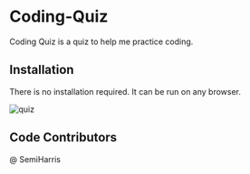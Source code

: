 # Coding-Quiz

Coding Quiz is a quiz to help me practice coding.

## Installation

There is no installation required. It can be run on any browser.






![quiz](https://user-images.githubusercontent.com/92021428/147519013-5f945ce4-21be-47a6-a76e-e8b3bc202290.jpg)

## Code Contributors
@ SemiHarris
